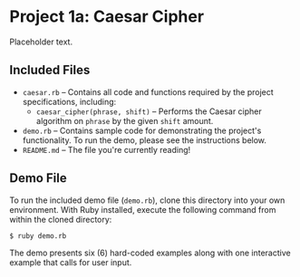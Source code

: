 # Project 1a: Caesar Cipher

Placeholder text.

## Included Files

- `caesar.rb` &ndash; Contains all code and functions required by the project specifications, including:
    - `caesar_cipher(phrase, shift)` &ndash; Performs the Caesar cipher algorithm on `phrase` by the given `shift` amount.
- `demo.rb` &ndash; Contains sample code for demonstrating the project's functionality.
To run the demo, please see the instructions below.
- `README.md` &ndash; The file you're currently reading!

## Demo File

To run the included demo file (`demo.rb`), clone this directory into your own environment. With Ruby installed, execute the following command from within the cloned directory:

```
$ ruby demo.rb
```

The demo presents six (6) hard-coded examples along with one interactive example that calls for user input.